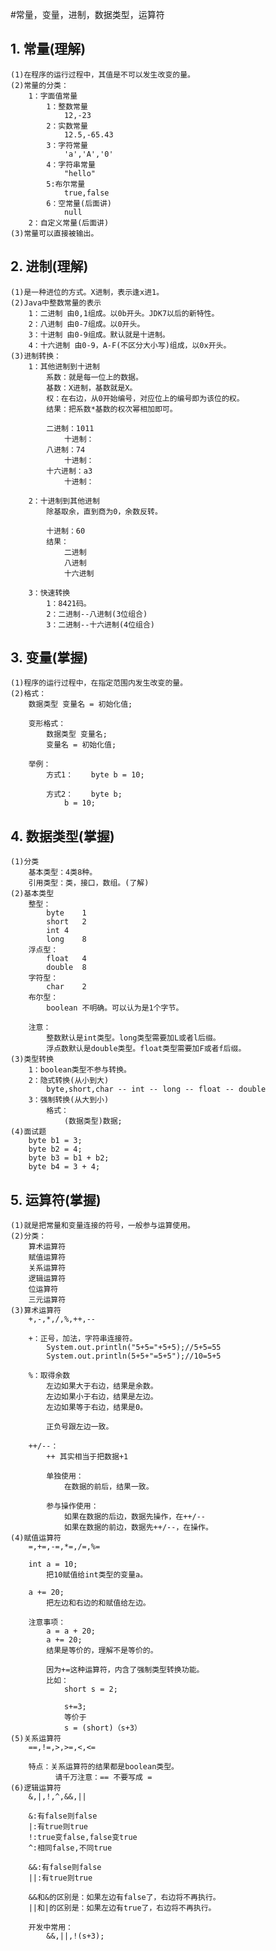 #常量，变量，进制，数据类型，运算符
## 1. 常量(理解)
	(1)在程序的运行过程中，其值是不可以发生改变的量。
	(2)常量的分类：
		1：字面值常量
			1：整数常量
				12,-23
			2：实数常量
				12.5,-65.43
			3：字符常量
				'a','A','0'
			4：字符串常量
				"hello"
			5:布尔常量
				true,false
			6：空常量(后面讲)
				null
		2：自定义常量(后面讲)
	(3)常量可以直接被输出。

## 2. 进制(理解)
	(1)是一种进位的方式。X进制，表示逢x进1。
	(2)Java中整数常量的表示
		1：二进制 由0,1组成。以0b开头。JDK7以后的新特性。
		2：八进制 由0-7组成。以0开头。
		3：十进制 由0-9组成。默认就是十进制。
		4：十六进制 由0-9，A-F(不区分大小写)组成，以0x开头。
	(3)进制转换：
		1：其他进制到十进制
			系数：就是每一位上的数据。
			基数：X进制，基数就是X。
			权：在右边，从0开始编号，对应位上的编号即为该位的权。
			结果：把系数*基数的权次幂相加即可。
			
			二进制：1011
				十进制：
			八进制：74
				十进制：
			十六进制：a3
				十进制：

		2：十进制到其他进制
			除基取余，直到商为0，余数反转。

			十进制：60
			结果：
				二进制
				八进制
				十六进制

		3：快速转换
			1：8421码。
			2：二进制--八进制(3位组合)
			3：二进制--十六进制(4位组合)

## 3. 变量(掌握)
	(1)程序的运行过程中，在指定范围内发生改变的量。
	(2)格式：
		数据类型 变量名 = 初始化值;

		变形格式：
			数据类型 变量名;
			变量名 = 初始化值;

		举例：
			方式1：	byte b = 10;

			方式2：	byte b;
				b = 10;

## 4. 数据类型(掌握)
	(1)分类
		基本类型：4类8种。
		引用类型：类，接口，数组。(了解)
	(2)基本类型
		整型：
			byte	1
			short	2
			int	4
			long	8
		浮点型：
			float	4
			double	8
		字符型：
			char	2
		布尔型：		
			boolean 不明确。可以认为是1个字节。
		
		注意：
			整数默认是int类型。long类型需要加L或者l后缀。
			浮点数默认是double类型。float类型需要加F或者f后缀。
	(3)类型转换
		1：boolean类型不参与转换。
		2：隐式转换(从小到大)
			byte,short,char -- int -- long -- float -- double
		3：强制转换(从大到小)
			格式：
				(数据类型)数据;
	(4)面试题
		byte b1 = 3;
		byte b2 = 4;
		byte b3 = b1 + b2;
		byte b4 = 3 + 4;

## 5. 运算符(掌握)
	(1)就是把常量和变量连接的符号，一般参与运算使用。
	(2)分类：
		算术运算符
		赋值运算符
		关系运算符
		逻辑运算符
		位运算符
		三元运算符
	(3)算术运算符
		+,-,*,/,%,++,--

		+：正号，加法，字符串连接符。
			System.out.println("5+5="+5+5);//5+5=55
			System.out.println(5+5+"=5+5");//10=5+5

		%：取得余数
			左边如果大于右边，结果是余数。
			左边如果小于右边，结果是左边。
			左边如果等于右边，结果是0。

			正负号跟左边一致。

		++/--：
			++ 其实相当于把数据+1

			单独使用：
				在数据的前后，结果一致。
		
			参与操作使用：
				如果在数据的后边，数据先操作，在++/--
				如果在数据的前边，数据先++/--，在操作。
	(4)赋值运算符
		=,+=,-=,*=,/=,%=

		int a = 10;
			把10赋值给int类型的变量a。

		a += 20;
			把左边和右边的和赋值给左边。

		注意事项：
			a = a + 20;
			a += 20;
			结果是等价的，理解不是等价的。

			因为+=这种运算符，内含了强制类型转换功能。
			比如：
				short s = 2;

				s+=3;
				等价于
				s = (short)（s+3）
	(5)关系运算符
		==,!=,>,>=,<,<=

		特点：关系运算符的结果都是boolean类型。
		      请千万注意：== 不要写成 =
	(6)逻辑运算符
		&,|,!,^,&&,||
		
		&:有false则false
		|:有true则true
		!:true变false,false变true
		^:相同false,不同true

		&&:有false则false
		||:有true则true

		&&和&的区别是：如果左边有false了，右边将不再执行。
		||和|的区别是：如果左边有true了，右边将不再执行。

		开发中常用：
			&&,||,!(s+3);